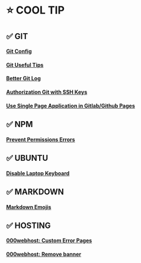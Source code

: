 # :star: COOL TIP

## :white_check_mark: GIT

#### [Git Config](./tips/git/config.md)
#### [Git Useful Tips](./tips/git/useful.md)
#### [Better Git Log](./tips/git/better-log.md)
#### [Authorization Git with SSH Keys](./tips/git/auth-with-ssh.md)
#### [Use Single Page Application in Gitlab/Github Pages](./tips/git/spa-in-gitlab-page.md)

## :white_check_mark: NPM

#### [Prevent Permissions Errors](./tips/npm/prevent-permissions-errors.md)

## :white_check_mark: UBUNTU

#### [Disable Laptop Keyboard](./tips/ubuntu/disable-laptop-keyboard.md)

## :white_check_mark: MARKDOWN

#### [Markdown Emojis](./tips/markdown/markdown-emojis.md)

## :white_check_mark: HOSTING

#### [000webhost: Custom Error Pages](./tips/hosting/000webhost-custom-error-pages.md)
#### [000webhost: Remove banner ](./tips/hosting/000webhost-remove-banner.md)
